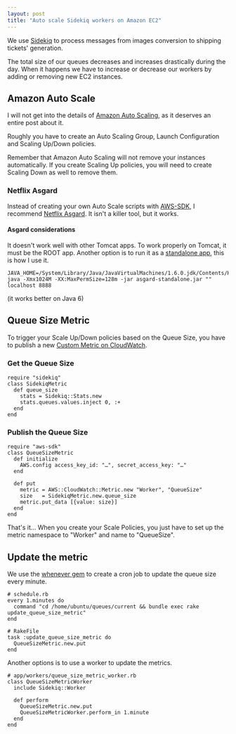 ```yaml
---
layout: post
title: "Auto scale Sidekiq workers on Amazon EC2"
---
```


We use [Sidekiq](https://github.com/mperham/sidekiq) to process messages from images conversion to shipping tickets' generation.

The total size of our queues decreases and increases drastically during the day. When it happens we have to increase or decrease our workers by adding or removing new EC2 instances.

## Amazon Auto Scale

I will not get into the details of [Amazon Auto Scaling](http://aws.amazon.com/autoscaling/), as it deserves an entire post about it.

Roughly you have to create an Auto Scaling Group, Launch Configuration and Scaling Up/Down policies.

Remember that Amazon Auto Scaling will not remove your instances automatically. If you create Scaling Up policies, you will need to create Scaling Down as well to remove them.

### Netflix Asgard

Instead of creating your own Auto Scale scripts with [AWS-SDK](http://aws.amazon.com/sdkforruby/), I recommend [Netflix Asgard](https://github.com/Netflix/asgard). It isn't a killer tool, but it works.

#### Asgard considerations

It doesn't work well with other Tomcat apps. To work properly on Tomcat, it must be the ROOT app. Another option is to run it as a [standalone app](https://github.com/Netflix/asgard/wiki/Quick-Start-Guide), this is how I use it.

    JAVA_HOME=/System/Library/Java/JavaVirtualMachines/1.6.0.jdk/Contents/Home java -Xmx1024M -XX:MaxPermSize=128m -jar asgard-standalone.jar "" localhost 8888

(it works better on Java 6)

## Queue Size Metric

To trigger your Scale Up/Down policies based on the Queue Size, you have to publish a new [Custom Metric on CloudWatch](http://docs.aws.amazon.com/AmazonCloudWatch/latest/DeveloperGuide/publishingMetrics.html).

### Get the Queue Size

    require "sidekiq"
    class SidekiqMetric
      def queue_size
        stats = Sidekiq::Stats.new
        stats.queues.values.inject 0, :+
      end
    end

### Publish the Queue Size

    require "aws-sdk"
    class QueueSizeMetric
      def initialize
        AWS.config access_key_id: "…", secret_access_key: "…"
      end

      def put
        metric = AWS::CloudWatch::Metric.new "Worker", "QueueSize"
        size   = SidekiqMetric.new.queue_size
        metric.put_data [{value: size}]
      end
    end

That's it… When you create your Scale Policies, you just have to set up the metric namespace to "Worker" and name to "QueueSize".

## Update the metric

We use the [whenever gem](https://github.com/javan/whenever) to create a cron job to update the queue size every minute.

    # schedule.rb
    every 1.minutes do
      command "cd /home/ubuntu/queues/current && bundle exec rake update_queue_size_metric"
    end

    # RakeFile
    task :update_queue_size_metric do
      QueueSizeMetric.new.put
    end

Another options is to use a worker to update the metrics.

    # app/workers/queue_size_metric_worker.rb
    class QueueSizeMetricWorker
      include Sidekiq::Worker

      def perform
        QueueSizeMetric.new.put
        QueueSizeMetricWorker.perform_in 1.minute
      end
    end
